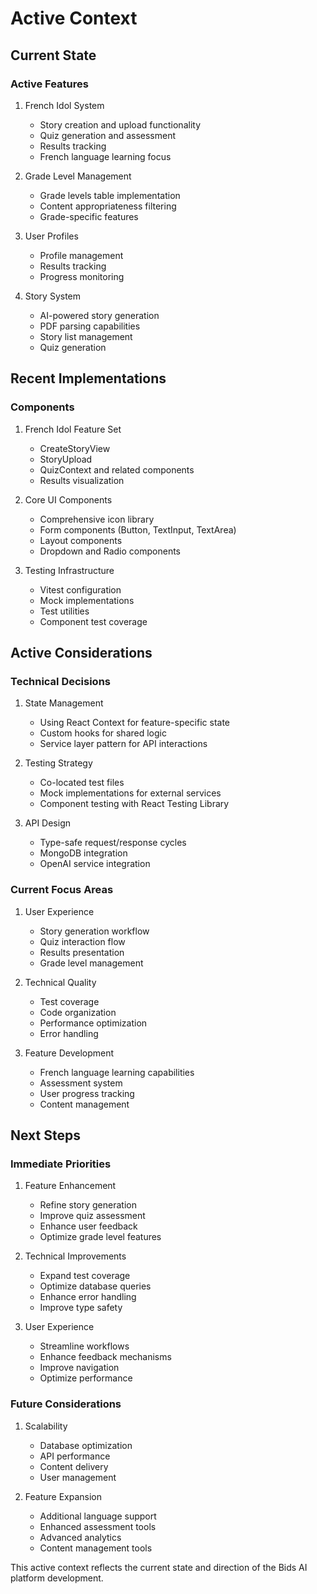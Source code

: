 # Active Context

## Current State

### Active Features

1. French Idol System

   - Story creation and upload functionality
   - Quiz generation and assessment
   - Results tracking
   - French language learning focus

2. Grade Level Management

   - Grade levels table implementation
   - Content appropriateness filtering
   - Grade-specific features

3. User Profiles

   - Profile management
   - Results tracking
   - Progress monitoring

4. Story System
   - AI-powered story generation
   - PDF parsing capabilities
   - Story list management
   - Quiz generation

## Recent Implementations

### Components

1. French Idol Feature Set

   - CreateStoryView
   - StoryUpload
   - QuizContext and related components
   - Results visualization

2. Core UI Components

   - Comprehensive icon library
   - Form components (Button, TextInput, TextArea)
   - Layout components
   - Dropdown and Radio components

3. Testing Infrastructure
   - Vitest configuration
   - Mock implementations
   - Test utilities
   - Component test coverage

## Active Considerations

### Technical Decisions

1. State Management

   - Using React Context for feature-specific state
   - Custom hooks for shared logic
   - Service layer pattern for API interactions

2. Testing Strategy

   - Co-located test files
   - Mock implementations for external services
   - Component testing with React Testing Library

3. API Design
   - Type-safe request/response cycles
   - MongoDB integration
   - OpenAI service integration

### Current Focus Areas

1. User Experience

   - Story generation workflow
   - Quiz interaction flow
   - Results presentation
   - Grade level management

2. Technical Quality

   - Test coverage
   - Code organization
   - Performance optimization
   - Error handling

3. Feature Development
   - French language learning capabilities
   - Assessment system
   - User progress tracking
   - Content management

## Next Steps

### Immediate Priorities

1. Feature Enhancement

   - Refine story generation
   - Improve quiz assessment
   - Enhance user feedback
   - Optimize grade level features

2. Technical Improvements

   - Expand test coverage
   - Optimize database queries
   - Enhance error handling
   - Improve type safety

3. User Experience
   - Streamline workflows
   - Enhance feedback mechanisms
   - Improve navigation
   - Optimize performance

### Future Considerations

1. Scalability

   - Database optimization
   - API performance
   - Content delivery
   - User management

2. Feature Expansion
   - Additional language support
   - Enhanced assessment tools
   - Advanced analytics
   - Content management tools

This active context reflects the current state and direction of the Bids AI platform development.
